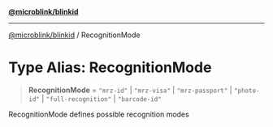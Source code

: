 [**@microblink/blinkid**](../README.md)

***

[@microblink/blinkid](../README.md) / RecognitionMode

# Type Alias: RecognitionMode

> **RecognitionMode** = `"mrz-id"` \| `"mrz-visa"` \| `"mrz-passport"` \| `"photo-id"` \| `"full-recognition"` \| `"barcode-id"`

RecognitionMode defines possible recognition modes
